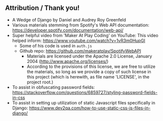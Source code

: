 <h2>Attribution / Thank you!</h2>

* A Wedge of Django by Daniel and Audrey Roy Greenfeld
* Various materials stemming from Spotify's Web API documentation: https://developer.spotify.com/documentation/web-api/
* Super helpful video from 'Maker At Play Coding' on YouTube: This video helped inform: https://www.youtube.com/watch?v=1vR3m0HupGI
  * Some of his code is used in `auth.js`
  * Github repo: https://github.com/makeratplay/SpotifyWebAPI
    * Materials are licensed under the Apache 2.0 License, January 2004 (http://www.apache.org/licenses/)
    * According to the provisions of this license, we are free to utilize the materials, so long as we provide a copy of such license in this project (which is herewith, as file name 'LICENSE', in the project root.)
* To assist in obfuscating password fields: https://stackoverflow.com/questions/6859727/styling-password-fields-in-css
* To assist in setting up utilization of static Javascript files specifically in Django: https://www.dev2qa.com/how-to-use-static-css-js-files-in-django/

